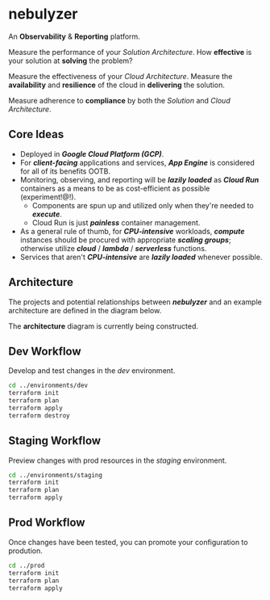 # nebulyzer
An **Observability** & **Reporting** platform.

Measure the performance of your *Solution Architecture*. How **effective** is your solution at **solving** the problem?

Measure the effectiveness of your *Cloud Architecture*. Measure the **availability** and **resilience** of the cloud in **delivering** the solution.

Measure adherence to **compliance** by both the *Solution* and *Cloud Architecture*.

## Core Ideas

- Deployed in **_Google Cloud Platform (GCP)_**.
- For **_client-facing_** applications and services, **_App Engine_** is considered for all of its benefits OOTB.
- Monitoring, observing, and reporting will be **_lazily loaded_** as **_Cloud Run_** containers as a means to be as cost-efficient as possible (experiment!@!).
  - Components are spun up and utilized only when they're needed to **_execute_**.
  - Cloud Run is just **_painless_** container management.
- As a general rule of thumb, for **_CPU-intensive_** workloads, **_compute_** instances should be procured with appropriate **_scaling groups_**; otherwise utilize **_cloud_** / **_lambda_** / **_serverless_** functions.
- Services that aren't **_CPU-intensive_** are **_lazily loaded_** whenever possible. 

## Architecture

The projects and potential relationships between **_nebulyzer_** and an example architecture are defined in the diagram below.

The **architecture** diagram is currently being constructed.

## Dev Workflow

Develop and test changes in the *dev* environment.

```bash
cd ../environments/dev
terraform init
terraform plan
terraform apply
terraform destroy
```

## Staging Workflow

Preview changes with prod resources in the *staging* environment.

```bash
cd ../environments/staging
terraform init
terraform plan
terraform apply
```

## Prod Workflow

Once changes have been tested, you can promote your configuration to prodution.

```bash
cd ../prod
terraform init
terraform plan
terraform apply
```
